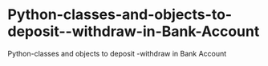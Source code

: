 # Python-classes-and-objects-to-deposit--withdraw-in-Bank-Account
Python-classes and objects to deposit -withdraw in Bank Account
